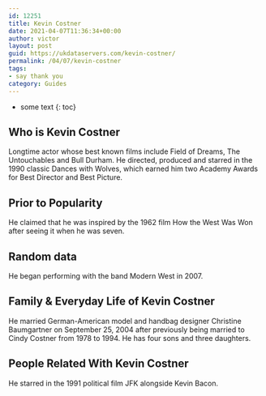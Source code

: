 ```yaml
---
id: 12251
title: Kevin Costner
date: 2021-04-07T11:36:34+00:00
author: victor
layout: post
guid: https://ukdataservers.com/kevin-costner/
permalink: /04/07/kevin-costner
tags:
- say thank you
category: Guides
---
```


* some text
{: toc}


## Who is Kevin Costner



Longtime actor whose best known films include Field of Dreams, The Untouchables and Bull Durham. He directed, produced and starred in the 1990 classic Dances with Wolves, which earned him two Academy Awards for Best Director and Best Picture.

                
                
                
## Prior to Popularity



He claimed that he was inspired by the 1962 film How the West Was Won after seeing it when he was seven.

                
                
                
## Random data



He began performing with the band Modern West in 2007.

                
                
                
## Family & Everyday Life of Kevin Costner



He married German-American model and handbag designer Christine Baumgartner on September 25, 2004 after previously being married to Cindy Costner from 1978 to 1994. He has four sons and three daughters.

                
                
                
## People Related With Kevin Costner



He starred in the 1991 political film JFK alongside Kevin Bacon.

                
              
            
          
          
          